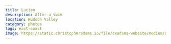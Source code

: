 ```yaml
---
title: Lucien
description: After a swim
location: Hudson Valley
category: photos
tags: east-coast
image: https://static.christopheradams.io/file/cxadams-website/medium/albums/2018/20180805-20180808_Shookville/20180805-20180808_Shookville_L1003494-0.jpg
---
```

